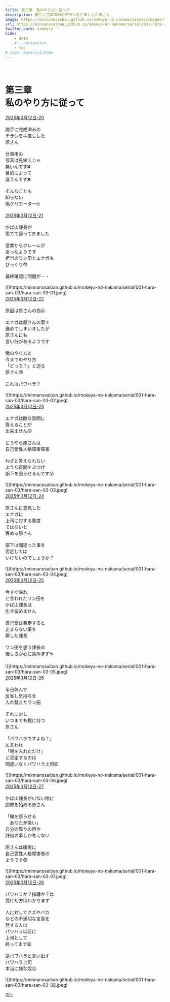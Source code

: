 ```yaml
---
title: 第三章　私のやり方に従って
description: 勝手に完成済みのチラシを手直しした原さん
image: https://minnanosaiban.github.io/mokeya-no-nakama/assets/images/logo.png
url: https://minnanosaiban.github.io/mokeya-no-nakama/serial/001-hara-san-03/
twitter_card: summary
hide:
    - date
    # - navigation
    - toc
# icon: material/home
---
```


<p style="margin: 0em;">
  <a href="https://twitter.com/share?url=https://minnanosaiban.github.io/mokeya-no-nakama/serial/001-hara-san-03/ &text=第三章　私のやり方に従って（勝手に完成済みのチラシを手直しした原さん）"
     target="_blank" class="bdg-dark" style="color: #FFFFFF;">
    X - Twitterでシェア
  </a>
</p>

<h1 class="center-h">
第三章<br>私のやり方に従って
</h1>

<div class="margin-note">
<a href="https://x.com/uNjQzdmj9c99431/status/1899803092708983071" target="_blank">
  <i class="fa-brands fa-x-twitter"></i> 2025年3月12日-20
</a><br>
<br>
勝手に完成済みの<br>
チラシを手直しした<br>
原さん<br>
<br>
仕事用の<br>
写真は見栄えじゃ<br>
無いんです❌<br>
目的によって<br>
違うんです❌<br>
<br>
そんなことも<br>
知らない<br>
偽クリエーター🙄<br>
<br>
<a href="https://x.com/uNjQzdmj9c99431/status/1899803257964310896" target="_blank">
  <i class="fa-brands fa-x-twitter"></i> 2025年3月12日-21
</a><br>
<br>
かば山課長が<br>
慌てて帰ってきました<br>
<br>
営業からクレームが<br>
あったようです<br>
担当のワン田とエナガも<br>
びっくり😳<br>
<br>
最終確認に問題が・・<br>
<br>
</div>
<div class="center" markdown>
![](https://minnanosaiban.github.io/mokeya-no-nakama/serial/001-hara-san-03/hara-san-03-01.jpeg)
</div>


<div class="margin-note">
<a href="https://x.com/uNjQzdmj9c99431/status/1899803410645356676" target="_blank">
  <i class="fa-brands fa-x-twitter"></i> 2025年3月12日-22
</a><br>
<br>
原因は原さんの指示<br>
<br>
エナガは原さんの案で<br>
進めてしまいましたが<br>
原さんにも<br>
言い分があるようです<br>
<br>
俺のやり方と<br>
今までのやり方<br>
「どっち？」と迫る<br>
原さん😠<br>
<br>
これはパワハラ？<br>
<br>
</div>
<div class="center" markdown>
![](https://minnanosaiban.github.io/mokeya-no-nakama/serial/001-hara-san-03/hara-san-03-02.jpeg)
</div>


<div class="margin-note">
<a href="https://x.com/uNjQzdmj9c99431/status/1899803534624960875" target="_blank">
  <i class="fa-brands fa-x-twitter"></i> 2025年3月12日-23
</a><br>
<br>
エナガは酷な質問に<br>
答えることが<br>
出来ません😞<br>
<br>
どうやら原さんは<br>
自己愛性人格障害障害<br>
<br>
わざと答えられない<br>
ような質問をぶつけ<br>
部下を困らせるんです😰<br>
<br>
</div>
<div class="center" markdown>
![](https://minnanosaiban.github.io/mokeya-no-nakama/serial/001-hara-san-03/hara-san-03-03.jpeg)
</div>


<div class="margin-note">
<a href="https://x.com/uNjQzdmj9c99431/status/1899803768457449556" target="_blank">
  <i class="fa-brands fa-x-twitter"></i> 2025年3月12日-24
</a><br>
<br>
原さんに意見した<br>
エナガに<br>
上司に対する態度<br>
ではないと<br>
責める原さん<br>
<br>
部下は間違った事を<br>
否定しては<br>
いけないのでしょうか？<br>
<br>
</div>
<div class="center" markdown>
![](https://minnanosaiban.github.io/mokeya-no-nakama/serial/001-hara-san-03/hara-san-03-04.jpeg)
</div>


<div class="margin-note">
<a href="https://x.com/uNjQzdmj9c99431/status/1899803900385038714" target="_blank">
  <i class="fa-brands fa-x-twitter"></i> 2025年3月12日-25
</a><br>
<br>
今すぐ帰れ<br>
と言われたワン田を<br>
かば山課長は<br>
引き留めません<br>
<br>
自己愛は暴走すると<br>
止まらない事を<br>
察した課長<br>
<br>
ワン田を思う課長の<br>
優しさが心に染みます☕️<br>
<br>
</div>
<div class="center" markdown>
![](https://minnanosaiban.github.io/mokeya-no-nakama/serial/001-hara-san-03/hara-san-03-05.jpeg)
</div>


<div class="margin-note">
<a href="https://x.com/uNjQzdmj9c99431/status/1899807746838647108" target="_blank">
  <i class="fa-brands fa-x-twitter"></i> 2025年3月12日-26
</a><br>
<br>
半日休んで<br>
反省し気持ちを<br>
入れ替えたワン田<br>
<br>
それに対し<br>
いつまでも根に持つ<br>
原さん<br>
<br>
「パワハラですよね？」<br>
と言われ<br>
「喝を入れただけ」<br>
と否定するのは<br>
間違いなくパワハラ上司😫<br>
<br>
</div>
<div class="center" markdown>
![](https://minnanosaiban.github.io/mokeya-no-nakama/serial/001-hara-san-03/hara-san-03-06.jpeg)
</div>


<div class="margin-note">
<a href="https://x.com/uNjQzdmj9c99431/status/1899808057988890634" target="_blank">
  <i class="fa-brands fa-x-twitter"></i> 2025年3月12日-27
</a><br>
<br>
かば山課長がいない隙に<br>
説教を始める原さん<br>
<br>
「俺を怒らせる<br>
　あなたが悪い」<br>
自分の周りの目や<br>
評価の事しか考えない<br>
<br>
原さんは確実に<br>
自己愛性人格障害者の<br>
ようです😨<br>
<br>
</div>
<div class="center" markdown>
![](https://minnanosaiban.github.io/mokeya-no-nakama/serial/001-hara-san-03/hara-san-03-07.jpeg)
</div>


<div class="margin-note">
<a href="https://x.com/uNjQzdmj9c99431/status/1899808236393603573" target="_blank">
  <i class="fa-brands fa-x-twitter"></i> 2025年3月12日-28
</a><br>
<br>
パワハラか？指導か？は<br>
受けた方はわかります<br>
<br>
人に対してクズやバカ<br>
などの不適切な言葉を<br>
発する人は<br>
パワハラ以前に<br>
上司として<br>
終ってます😩<br>
<br>
逆パワハラと言い出す<br>
パワハラ上司<br>
本当に嫌な奴☹️<br>
<br>
</div>
<div class="center" markdown>
![](https://minnanosaiban.github.io/mokeya-no-nakama/serial/001-hara-san-03/hara-san-03-08.jpeg)
</div>

<p class="center" style="font-size: 0.85em;">
  <a href="https://minnanosaiban.github.io/mokeya-no-nakama/serial/001-hara-san-04/" style="text-decoration: underline;">
    次へ
  </a>
</p>